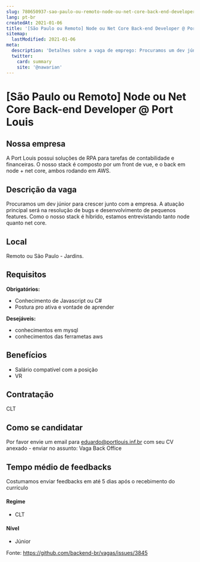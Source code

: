 ```yaml
---
slug: 780650937-sao-paulo-ou-remoto-node-ou-net-core-back-end-developer-at-port-louis
lang: pt-br
createdAt: 2021-01-06
title: '[São Paulo ou Remoto] Node ou Net Core Back-end Developer @ Port Louis - Vaga de Emprego'
sitemap:
  lastModified: 2021-01-06
meta:
  description: 'Detalhes sobre a vaga de emprego: Procuramos um dev júnior para crescer junto com a empresa. A atuação principal será na resolução de bugs e desenvolvimento de pequenos features. Como o nosso stack é híbrido, estamos entrevistando tanto node quanto net core.'
  twitter:
    card: summary
    site: '@nawarian'
---
```


# [São Paulo ou Remoto] Node ou Net Core Back-end Developer @ Port Louis

## Nossa empresa

A Port Louis possui soluções de RPA para tarefas de contabilidade e financeiras. O nosso stack é composto por um front de vue, e o back em node + net core, ambos rodando em AWS.

## Descrição da vaga

Procuramos um dev júnior para crescer junto com a empresa. A atuação principal será na resolução de bugs e desenvolvimento de pequenos features. Como o nosso stack é híbrido, estamos entrevistando tanto node quanto net core.

## Local

Remoto ou São Paulo - Jardins.

## Requisitos

**Obrigatórios:**
- Conhecimento de Javascript ou C#
- Postura pro ativa e vontade de aprender

**Desejáveis:**
- conhecimentos em mysql
- conhecimentos das ferrametas aws

## Benefícios
 - Salário compatível com a posição
 - VR

## Contratação

CLT

## Como se candidatar

Por favor envie um email para eduardo@portlouis.inf.br com seu CV anexado - enviar no assunto: Vaga Back Office

## Tempo médio de feedbacks

Costumamos enviar feedbacks em até 5 dias após o recebimento do currículo

#### Regime
- CLT

#### Nível
- Júnior


Fonte: https://github.com/backend-br/vagas/issues/3845